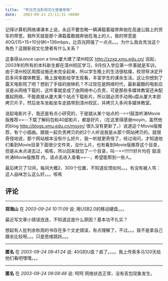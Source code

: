 ```yaml
---
title:  "昨日充当影视文化使者咳咳"
date:   2003-09-23 23:11:31 +0800
---
```


记得计算机网络课课本上说，永远不要忽略一辆满载着磁带奔驰在高速公路上的货车的带宽，我昨天就是那个满载着数据奔驰在海上的人，我的带宽是40G/(15+15+10分钟)=136mbps，比百兆网强了一点点。。。为什么我会充当这个角色？这跟影视文化使者有什么关系？  

这事得从once upon a time厦大建了漳州校区 http://zzxq.xmu.edu.cn/ 说起，2003年的所有的本科新生都在漳州校区学习，9月份入学后第一件事就是军训，由于漳州校区周围设施还未完全起来，所以学生晚上的生活很枯燥，校领导决定开启多间多媒体教室，晚上放电影给学生观看，丰富学生的课余生活。这让你想到了露天电影院了吧？想到了手摇的放映机？不过现在是网络时代，最新最酷的电影应该是从网络下载的，这件事就变成了由网络中心负责，可是那些多媒体教室还未配置起网络，不能直接从厦大某个站点下载影片。所以就必须手动用u盘从厦大本部拷贝片子，然后坐车坐船坐车走路带到漳州校区，并拷贝入多间多媒体教室。  

说起电影片子，我还是有点小研究的，于是就从某个站点的--==!鼓浪听涛Movie版推荐==--下载了解码包和40部影片，都是好片，（在这里得感谢moyin，虽然他的blog http://blogs.xmu.edu.cn/moyin/ 很久没有更新了。）说道这个Movie版推荐，有个小插曲。跟我一起负责拷贝的的2个人听说我是从那个网站拷贝的，就很奇怪地说，那个网站根本没有什么好片，我一听就更奇怪了，经过询问，才知道他们看到Movie目录下面很少文件夹，没什么片，也有看到Movie版推荐这个目录，但是从未点进去过，咳咳，所以回来就加了一个目录，叫--==!!!!!!!好片均在 鼓浪听涛Movie版推荐 内，请点击进入查看==--，希望能帮到一些人。  

最后拷贝了12间，每间大概2、300个位置，不知道反馈如何。。。有没有被人骂：这人品味怎么这么好。。。咳咳  


## 评论

*****
**郑海山** 在 *2003-09-24 10:11:09* 说: 用USB2.0的移动硬盘。。。

最近写文章小错误连连，不知道这是什么原因？基本功不扎实？

想起有人批判余秋雨的书存在多个文史错误，有点理解了，不过。。。我不是拿自己跟余比较呀。。。只是思维跳跃。。。



*****
**匿名** 在 *2003-09-24 09:41:24* 说: 40G的U盘？疯了。。。。我上传索多马120天给他们看吧嘿嘿。。。

*****
**匿名** 在 *2003-09-24 09:09:48* 说: 呵呵  网络状态正常，没有丢包现象发生。

